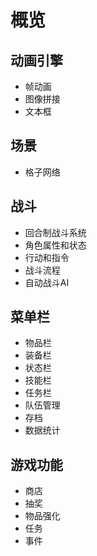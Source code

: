 # 概览

## 动画引擎

* 帧动画
* 图像拼接
* 文本框

## 场景

* 格子网络

## 战斗

* 回合制战斗系统
* 角色属性和状态
* 行动和指令
* 战斗流程
* 自动战斗AI

## 菜单栏

* 物品栏
* 装备栏
* 状态栏
* 技能栏
* 任务栏
* 队伍管理
* 存档
* 数据统计

## 游戏功能

* 商店
* 抽奖
* 物品强化
* 任务
* 事件
